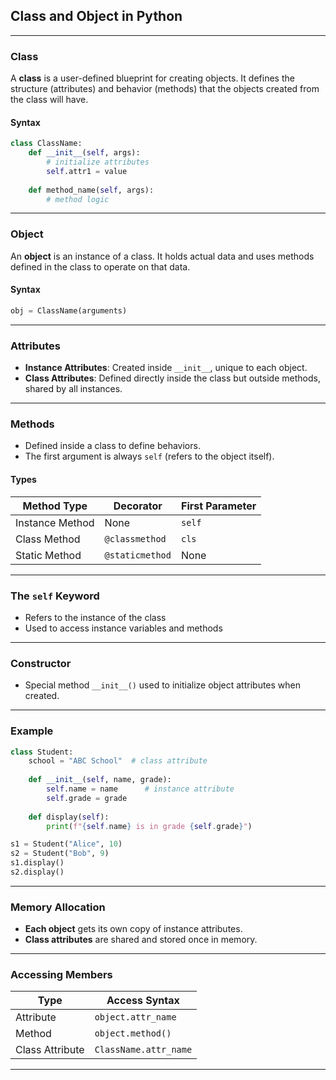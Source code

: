 ## **Class and Object in Python**

---

### **Class**

A **class** is a user-defined blueprint for creating objects. It defines the structure (attributes) and behavior (methods) that the objects created from the class will have.

#### **Syntax**

```python
class ClassName:
    def __init__(self, args):
        # initialize attributes
        self.attr1 = value
    
    def method_name(self, args):
        # method logic
```

---

### **Object**

An **object** is an instance of a class. It holds actual data and uses methods defined in the class to operate on that data.

#### **Syntax**

```python
obj = ClassName(arguments)
```

---

### **Attributes**

* **Instance Attributes**: Created inside `__init__`, unique to each object.
* **Class Attributes**: Defined directly inside the class but outside methods, shared by all instances.

---

### **Methods**

* Defined inside a class to define behaviors.
* The first argument is always `self` (refers to the object itself).

#### **Types**

| Method Type     | Decorator       | First Parameter |
| --------------- | --------------- | --------------- |
| Instance Method | None            | `self`          |
| Class Method    | `@classmethod`  | `cls`           |
| Static Method   | `@staticmethod` | None            |

---

### **The `self` Keyword**

* Refers to the instance of the class
* Used to access instance variables and methods

---

### **Constructor**

* Special method `__init__()` used to initialize object attributes when created.

---

### **Example**

```python
class Student:
    school = "ABC School"  # class attribute
    
    def __init__(self, name, grade):
        self.name = name      # instance attribute
        self.grade = grade
    
    def display(self):
        print(f"{self.name} is in grade {self.grade}")
```

```python
s1 = Student("Alice", 10)
s2 = Student("Bob", 9)
s1.display()
s2.display()
```

---

### **Memory Allocation**

* **Each object** gets its own copy of instance attributes.
* **Class attributes** are shared and stored once in memory.

---

### **Accessing Members**

| Type            | Access Syntax         |
| --------------- | --------------------- |
| Attribute       | `object.attr_name`    |
| Method          | `object.method()`     |
| Class Attribute | `ClassName.attr_name` |

---
